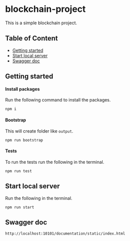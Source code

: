 # blockchain-project
This is a simple blockchain project.

## Table of Content

* [Getting started](#getting-started)
* [Start local server](#start-local-server)
* [Swagger doc](#swagger-doc)

## Getting started

#### Install packages

Run the following command to install the packages.

```shell
npm i
```

#### Bootstrap

This will create folder like `output`.

```shell
npm run bootstrap
```

#### Tests

To run the tests run the following in the terminal.

```shell
npm run test
```

## Start local server

Run the following in the terminal.

```shell
npm run start
```

## Swagger doc

```text
http://localhost:10101/documentation/static/index.html
```